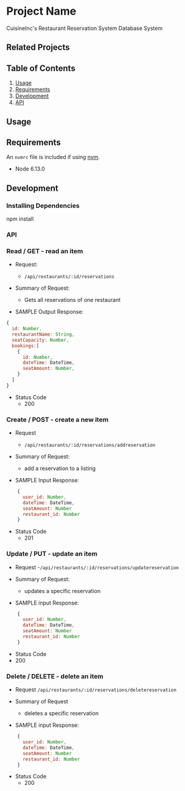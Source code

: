 # Project Name

CuisineInc's Restaurant Reservation System Database System

## Related Projects

## Table of Contents

1. [Usage](#Usage)
1. [Requirements](#requirements)
1. [Development](#development)
1. [API](#development)

## Usage



## Requirements

An `nvmrc` file is included if using [nvm](https://github.com/creationix/nvm).

- Node 6.13.0


## Development

### Installing Dependencies
npm install


### API

 ### Read / GET - read an item

- Request:
  - `/api/restaurants/:id/reservations`

- Summary of Request:
  - Gets all reservations of one restaurant

- SAMPLE Output Response:

```javascript
{
  id: Number,
  restaurantName: String,
  seatCapacity: Number,
  bookings:[
    {
      id: Number,
      dateTime: DateTime,
      seatAmount: Number,
    }
  ]
}
```
- Status Code
  - 200


 ### Create / POST - create a new item

- Request
  - `/api/restaurants/:id/reservations/addreservation`

- Summary of Request:
  - add a reservation to a listing

- SAMPLE Input Response:
```javascript
    {
      user_id: Number,
      dateTime: DateTime,
      seatAmount: Number
      restaurant_id: Number
    }
  ```
- Status Code
  - 201

 ### Update / PUT - update an item

- Request
  -`/api/restaurants/:id/reservations/updatereservation`

- Summary of Request:
  - updates a specific reservation

- SAMPLE input Response:

```javascript
    {
      user_id: Number,
      dateTime: DateTime,
      seatAmount: Number
      restaurant_id: Number
    }
```
 - Status Code
  - 200

 ### Delete / DELETE - delete an item

- Request
 `/api/restaurants/:id/reservations/deletereservation`

- Summary of Request
  - deletes a specific reservation

- SAMPLE input Response:
```javascript
    {
      user_id: Number,
      dateTime: DateTime,
      seatAmount: Number
      restaurant_id: Number
    }
 ```
- Status Code
  - 200
